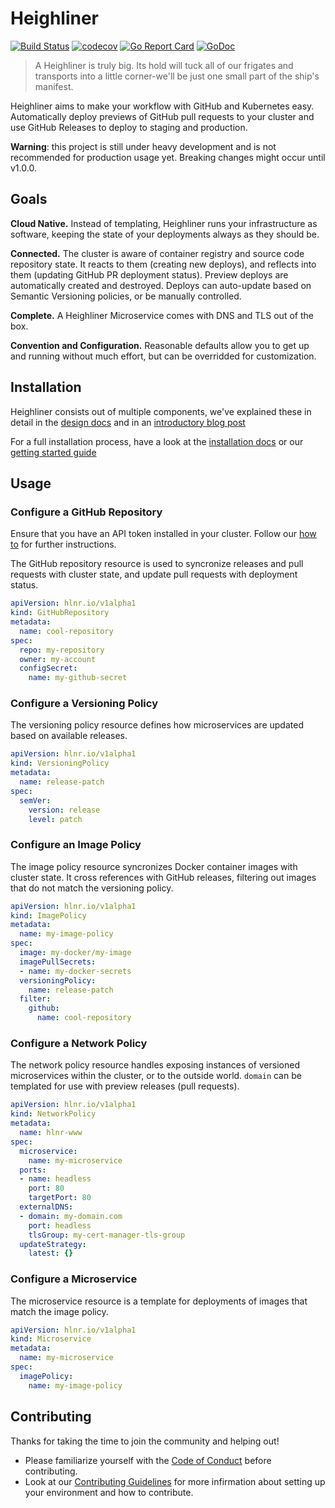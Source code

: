 # Heighliner

[![Build Status](https://travis-ci.com/manifoldco/heighliner.svg?token=SbTMbCYMT5HWVmmTnBoj&branch=master)](https://travis-ci.com/manifoldco/heighliner)
[![codecov](https://codecov.io/gh/manifoldco/heighliner/branch/master/graph/badge.svg)](https://codecov.io/gh/manifoldco/heighliner)
[![Go Report Card](https://goreportcard.com/badge/github.com/manifoldco/heighliner)](https://goreportcard.com/report/github.com/manifoldco/heighliner)
[![GoDoc](https://godoc.org/github.com/manifoldco/heighliner?status.svg)](https://godoc.org/github.com/manifoldco/heighliner)

> A Heighliner is truly big. Its hold will tuck all of our frigates and transports
> into a little corner-we'll be just one small part of the ship's manifest.

Heighliner aims to make your workflow with GitHub and Kubernetes easy. Automatically deploy previews of GitHub pull requests to your cluster and use GitHub Releases to deploy to staging and production.

**Warning**: this project is still under heavy development and is not
recommended for production usage yet. Breaking changes might occur until v1.0.0.

## Goals

**Cloud Native.** Instead of templating, Heighliner runs your infrastructure as
software, keeping the state of your deployments always as they should be.

**Connected.** The cluster is aware of container registry and source code
repository state. It reacts to them (creating new deploys), and reflects into
them (updating GitHub PR deployment status). Preview deploys are automatically
created and destroyed. Deploys can auto-update based on Semantic Versioning
policies, or be manually controlled.

**Complete.** A Heighliner Microservice comes with DNS and TLS out of the box.

**Convention and Configuration.** Reasonable defaults allow you to get up and
running without much effort, but can be overridded for customization.

## Installation

Heighliner consists out of multiple components, we've explained these in detail
in the [design docs](docs/design/README.md) and in an [introductory blog post](https://medium.com/@jelmersnoeck/1fb233c577ad)

For a full installation process, have a look at the [installation docs](docs/installation.md) or our [getting started guide](https://docs.manifold.co/docs/heighliner-hUPQ28TwKOayIOYmiCcKM)

## Usage

### Configure a GitHub Repository

Ensure that you have an API token installed in your cluster. Follow our [how to](docs/design/github-connector.md#APIToken)
for further instructions.

The GitHub repository resource is used to syncronize releases and pull requests
with cluster state, and update pull requests with deployment status.

```yaml
apiVersion: hlnr.io/v1alpha1
kind: GitHubRepository
metadata:
  name: cool-repository
spec:
  repo: my-repository
  owner: my-account
  configSecret:
    name: my-github-secret
```

### Configure a Versioning Policy

The versioning policy resource defines how microservices are updated based on
available releases.

```yaml
apiVersion: hlnr.io/v1alpha1
kind: VersioningPolicy
metadata:
  name: release-patch
spec:
  semVer:
    version: release
    level: patch
```

### Configure an Image Policy

The image policy resource syncronizes Docker container images with cluster
state. It cross references with GitHub releases, filtering out images that do
not match the versioning policy.

```yaml
apiVersion: hlnr.io/v1alpha1
kind: ImagePolicy
metadata:
  name: my-image-policy
spec:
  image: my-docker/my-image
  imagePullSecrets:
  - name: my-docker-secrets
  versioningPolicy:
    name: release-patch
  filter:
    github:
      name: cool-repository
```

### Configure a Network Policy

The network policy resource handles exposing instances of versioned
microservices within the cluster, or to the outside world. `domain` can be
templated for use with preview releases (pull requests).

```yaml
apiVersion: hlnr.io/v1alpha1
kind: NetworkPolicy
metadata:
  name: hlnr-www
spec:
  microservice:
    name: my-microservice
  ports:
  - name: headless
    port: 80
    targetPort: 80
  externalDNS:
  - domain: my-domain.com
    port: headless
    tlsGroup: my-cert-manager-tls-group
  updateStrategy:
    latest: {}
```

### Configure a  Microservice

The microservice resource is a template for deployments of images that match the
image policy.

```yaml
apiVersion: hlnr.io/v1alpha1
kind: Microservice
metadata:
  name: my-microservice
spec:
  imagePolicy:
    name: my-image-policy
```

## Contributing

Thanks for taking the time to join the community and helping out!

- Please familiarize yourself with the [Code of Conduct](./CODE_OF_CONDUCT.md)
  before contributing.
- Look at our [Contributing Guidelines](./CONTRIBUTING.md) for more infirmation
  about setting up your environment and how to contribute.
